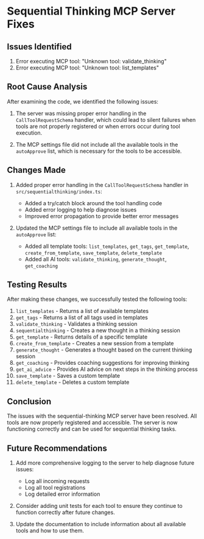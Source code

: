 # Sequential Thinking MCP Server Fixes

## Issues Identified

1. Error executing MCP tool: "Unknown tool: validate_thinking"
2. Error executing MCP tool: "Unknown tool: list_templates"

## Root Cause Analysis

After examining the code, we identified the following issues:

1. The server was missing proper error handling in the `CallToolRequestSchema` handler, which could lead to silent failures when tools are not properly registered or when errors occur during tool execution.

2. The MCP settings file did not include all the available tools in the `autoApprove` list, which is necessary for the tools to be accessible.

## Changes Made

1. Added proper error handling in the `CallToolRequestSchema` handler in `src/sequentialthinking/index.ts`:
   - Added a try/catch block around the tool handling code
   - Added error logging to help diagnose issues
   - Improved error propagation to provide better error messages

2. Updated the MCP settings file to include all available tools in the `autoApprove` list:
   - Added all template tools: `list_templates`, `get_tags`, `get_template`, `create_from_template`, `save_template`, `delete_template`
   - Added all AI tools: `validate_thinking`, `generate_thought`, `get_coaching`

## Testing Results

After making these changes, we successfully tested the following tools:

1. `list_templates` - Returns a list of available templates
2. `get_tags` - Returns a list of all tags used in templates
3. `validate_thinking` - Validates a thinking session
4. `sequentialthinking` - Creates a new thought in a thinking session
5. `get_template` - Returns details of a specific template
6. `create_from_template` - Creates a new session from a template
7. `generate_thought` - Generates a thought based on the current thinking session
8. `get_coaching` - Provides coaching suggestions for improving thinking
9. `get_ai_advice` - Provides AI advice on next steps in the thinking process
10. `save_template` - Saves a custom template
11. `delete_template` - Deletes a custom template

## Conclusion

The issues with the sequential-thinking MCP server have been resolved. All tools are now properly registered and accessible. The server is now functioning correctly and can be used for sequential thinking tasks.

## Future Recommendations

1. Add more comprehensive logging to the server to help diagnose future issues:
   - Log all incoming requests
   - Log all tool registrations
   - Log detailed error information

2. Consider adding unit tests for each tool to ensure they continue to function correctly after future changes.

3. Update the documentation to include information about all available tools and how to use them.
